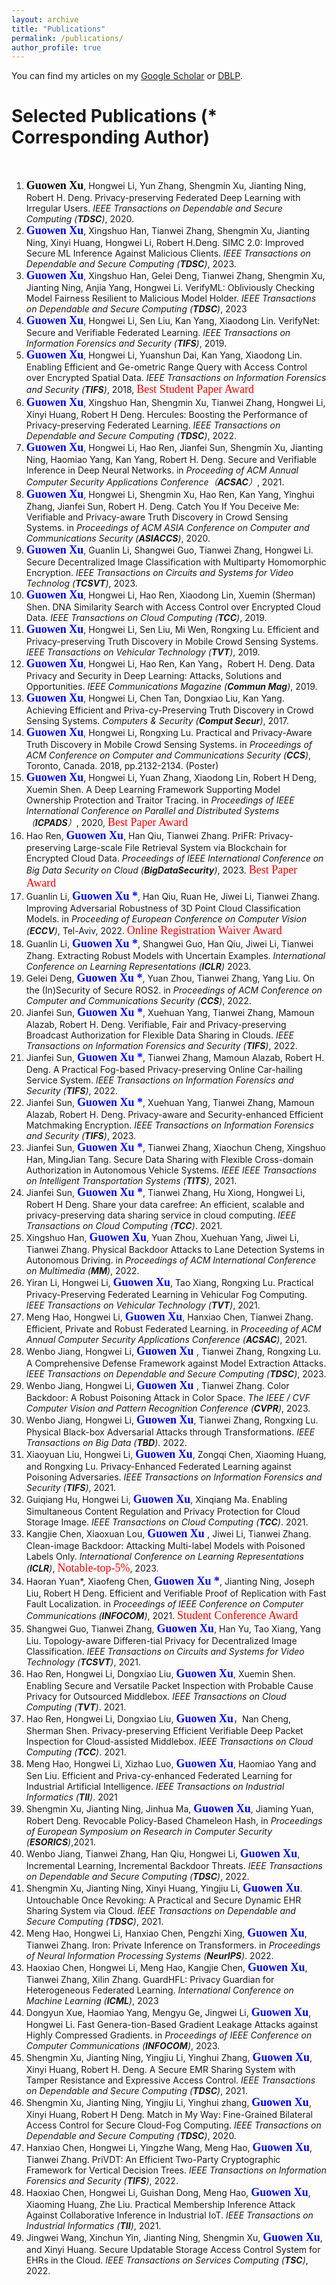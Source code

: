 ```yaml
---
layout: archive
title: "Publications"
permalink: /publications/
author_profile: true
---
```



You can find my articles on my [Google Scholar](https://scholar.google.com.hk/citations?user=MDKdG80AAAAJ&hl=zh-CN) or [DBLP](https://dblp.org/pid/87/10142.html).

**Selected Publications** (\* Corresponding Author) 
======
&nbsp;&nbsp;&nbsp;&nbsp;&nbsp;&nbsp;&nbsp;&nbsp;


 
1. **<font face="Times New Roman" color=black size=4> Guowen Xu</font>**, Hongwei Li, Yun Zhang, Shengmin Xu, Jianting Ning, Robert H. Deng. Privacy-preserving Federated Deep Learning with Irregular Users. *IEEE Transactions on Dependable and Secure Computing (**TDSC**)*, 2020.
2. **<font face="Times New Roman" color=blue size=4> Guowen Xu</font>**, Xingshuo Han, Tianwei Zhang, Shengmin Xu, Jianting Ning, Xinyi Huang, Hongwei Li, Robert H.Deng. SIMC 2.0: Improved Secure ML Inference Against Malicious Clients. *IEEE Transactions on Dependable and Secure Computing (**TDSC**)*, 2023.  
3. **<font face="Times New Roman" color=blue size=4> Guowen Xu</font>**, Xingshuo Han, Gelei Deng, Tianwei Zhang, Shengmin Xu, Jianting Ning, Anjia Yang, Hongwei Li. VerifyML: Obliviously Checking Model Fairness Resilient to Malicious Model Holder. *IEEE Transactions on Dependable and Secure Computing (**TDSC**)*, 2023
4. **<font face="Times New Roman" color=blue size=4> Guowen Xu</font>**, Hongwei Li, Sen Liu, Kan Yang, Xiaodong Lin. VerifyNet: Secure and Verifiable Federated Learning. *IEEE Transactions on Information Forensics and Security (**TIFS**)*, 2019.
5. **<font face="Times New Roman" color=blue size=4> Guowen Xu</font>**, Hongwei Li, Yuanshun Dai, Kan Yang, Xiaodong Lin. Enabling Efficient and Ge-ometric Range Query with Access Control over Encrypted Spatial Data. *IEEE Transactions on Information Forensics and Security (**TIFS**)*,  2018, <font face="Times New Roman" color=red size=4> Best Student Paper Award</font>
6. **<font face="Times New Roman" color=blue size=4> Guowen Xu</font>**, Xingshuo Han, Shengmin Xu, Tianwei Zhang, Hongwei Li, Xinyi Huang, Robert H Deng. Hercules: Boosting the Performance of Privacy-preserving Federated Learning. *IEEE Transactions on Dependable and Secure Computing (**TDSC**)*, 2022.
7. **<font face="Times New Roman" color=blue size=4> Guowen Xu</font>**, Hongwei Li, Hao Ren, Jianfei Sun, Shengmin Xu, Jianting Ning, Haomiao Yang, Kan Yang, Robert H. Deng. Secure and Verifiable Inference in Deep Neural Networks. in *Proceeding of ACM Annual Computer Security Applications Conference（**ACSAC**）*, 2021. 
8. **<font face="Times New Roman" color=blue size=4> Guowen Xu</font>**, Hongwei Li, Shengmin Xu, Hao Ren, Kan Yang, Yinghui Zhang, Jianfei Sun, Robert H. Deng. Catch You If You Deceive Me: Verifiable and Privacy-aware Truth Discovery in Crowd Sensing Systems. in *Proceedings of ACM ASIA Conference on Computer and Communications Security (**ASIACCS**)*, 2020.
9. **<font face="Times New Roman" color=blue size=4> Guowen Xu</font>**, Guanlin Li, Shangwei Guo, Tianwei Zhang, Hongwei Li. Secure Decentralized Image Classification with Multiparty Homomorphic Encryption. *IEEE Transactions on Circuits and Systems for Video Technolog (**TCSVT**)*, 2023.
10. **<font face="Times New Roman" color=blue size=4> Guowen Xu</font>**, Hongwei Li, Hao Ren, Xiaodong Lin, Xuemin (Sherman) Shen. DNA Similarity Search with Access Control over Encrypted Cloud Data. *IEEE Transactions on Cloud Computing (**TCC**)*, 2019. 
11. **<font face="Times New Roman" color=blue size=4> Guowen Xu</font>**, Hongwei Li, Sen Liu, Mi Wen, Rongxing Lu. Efficient and Privacy-preserving Truth Discovery in Mobile Crowd Sensing Systems. *IEEE Transactions on Vehicular Technology (**TVT**)*, 2019.
12. **<font face="Times New Roman" color=blue size=4> Guowen Xu</font>**, Hongwei Li, Hao Ren, Kan Yang，Robert H. Deng. Data Privacy and Security in Deep Learning: Attacks, Solutions and Opportunities. *IEEE Communications Magazine (**Commun Mag**)*, 2019.  
13. **<font face="Times New Roman" color=blue size=4> Guowen Xu</font>**, Hongwei Li, Chen Tan, Dongxiao Liu, Kan Yang. Achieving Efficient and Priva-cy-Preserving Truth Discovery in Crowd Sensing Systems. *Computers & Security (**Comput Secur**)*, 2017.
14. **<font face="Times New Roman" color=blue size=4> Guowen Xu</font>**, Hongwei Li, Rongxing Lu. Practical and Privacy-Aware Truth Discovery in Mobile Crowd Sensing Systems. in *Proceedings of ACM  Conference on Computer and Communications Security (**CCS**)*, Toronto, Canada. 2018, pp.2132-2134. (Poster)
15. **<font face="Times New Roman" color=blue size=4> Guowen Xu</font>**, Hongwei Li, Yuan Zhang, Xiaodong Lin, Robert H Deng, Xuemin Shen. A Deep Learning Framework Supporting Model Ownership Protection and Traitor Tracing. in *Proceedings of IEEE International Conference on Parallel and Distributed Systems （**ICPADS**）*, 2020, <font face="Times New Roman" color=red size=4> Best Paper Award</font>
16. Hao Ren, **<font face="Times New Roman" color=blue size=4> Guowen Xu</font>**, Han Qiu, Tianwei Zhang. PriFR: Privacy-preserving Large-scale File Retrieval System via Blockchain for Encrypted Cloud Data. *Proceedings of IEEE International Conference on Big Data Security on Cloud (**BigDataSecurity**)*, 2023. <font face="Times New Roman" color=red size=4> Best Paper Award</font>
17. Guanlin Li, **<font face="Times New Roman" color=blue size=4> Guowen Xu *</font>**, Han Qiu, Ruan He, Jiwei Li,  Tianwei Zhang. Improving Adversarial Robustness of 3D Point Cloud Classification Models. in *Proceeding of  European Conference on Computer Vision (**ECCV**)*, Tel-Aviv, 2022. <font face="Times New Roman" color=red size=4>  Online Registration Waiver Award</font>
18. Guanlin Li, **<font face="Times New Roman" color=blue size=4> Guowen Xu *</font>**, Shangwei Guo, Han Qiu, Jiwei Li, Tianwei Zhang. Extracting Robust Models with Uncertain Examples. *International Conference on Learning Representations  (**ICLR**)* 2023.
19. Gelei Deng, **<font face="Times New Roman" color=blue size=4> Guowen Xu *</font>**, Yuan Zhou, Tianwei Zhang, Yang Liu. On the (In)Security of Secure ROS2. in *Proceedings of ACM  Conference on Computer and Communications Security (**CCS**)*, 2022.
20. Jianfei Sun, **<font face="Times New Roman" color=blue size=4> Guowen Xu *</font>**, Xuehuan Yang, Tianwei Zhang, Mamoun Alazab, Robert H. Deng. Verifiable, Fair and Privacy-preserving Broadcast Authorization for Flexible Data Sharing in Clouds. *IEEE Transactions on Information Forensics and Security (**TIFS**)*, 2022.
21. Jianfei Sun, **<font face="Times New Roman" color=blue size=4> Guowen Xu *</font>**, Tianwei Zhang, Mamoun Alazab, Robert H. Deng. A Practical Fog-based Privacy-preserving Online Car-hailing Service System. *IEEE Transactions on Information Forensics and Security (**TIFS**)*, 2022.
22. Jianfei Sun, **<font face="Times New Roman" color=blue size=4> Guowen Xu *</font>**, Xuehuan Yang, Tianwei Zhang, Mamoun Alazab, Robert H. Deng. Privacy-aware and Security-enhanced Efficient Matchmaking Encryption. *IEEE Transactions on Information Forensics and Security (**TIFS**)*, 2023.
23. Jianfei Sun,  **<font face="Times New Roman" color=blue size=4> Guowen Xu *</font>**, Tianwei Zhang, Xiaochun Cheng, Xingshuo Han, MingJian Tang. Secure Data Sharing with Flexible Cross-domain Authorization in Autonomous Vehicle Systems. *IEEE IEEE Transactions on Intelligent Transportation Systems (**TITS**)*, 2021.
24. Jianfei Sun,  **<font face="Times New Roman" color=blue size=4> Guowen Xu *</font>**, Tianwei Zhang, Hu Xiong, Hongwei Li, Robert H Deng. Share your data carefree: An efficient, scalable and privacy-preserving data sharing service in cloud computing. *IEEE Transactions on Cloud Computing (**TCC**)*. 2021.
25. Xingshuo Han, **<font face="Times New Roman" color=blue size=4> Guowen Xu</font>**, Yuan Zhou, Xuehuan Yang, Jiwei Li, Tianwei Zhang. Physical Backdoor Attacks to Lane Detection Systems in Autonomous Driving. in *Proceedings of ACM International Conference on Multimedia (**MM**)*, 2022.
26. Yiran Li, Hongwei Li,  **<font face="Times New Roman" color=blue size=4> Guowen Xu</font>**, Tao Xiang, Rongxing Lu. Practical Privacy-Preserving Federated Learning in Vehicular Fog Computing. *IEEE Transactions on Vehicular Technology (**TVT**)*, 2021.
27. Meng Hao, Hongwei Li, **<font face="Times New Roman" color=blue size=4> Guowen Xu</font>**, Hanxiao Chen, Tianwei Zhang. Efficient, Private and Robust Federated Learning. in *Proceeding of ACM Annual Computer Security Applications Conference (**ACSAC**)*, 2021.
28. Wenbo Jiang, Hongwei Li, **<font face="Times New Roman" color=blue size=4> Guowen Xu </font>**, Tianwei Zhang, Rongxing Lu. A Comprehensive Defense Framework against Model Extraction Attacks. *IEEE Transactions on Dependable and Secure Computing (**TDSC**)*, 2023.
29. Wenbo Jiang, Hongwei Li, **<font face="Times New Roman" color=blue size=4> Guowen Xu </font>**, Tianwei Zhang. Color Backdoor: A Robust Poisoning Attack in Color Space. *The IEEE / CVF Computer Vision and Pattern Recognition Conference (**CVPR**)*, 2023.
30. Wenbo Jiang, Hongwei Li, **<font face="Times New Roman" color=blue size=4> Guowen Xu</font>**, Tianwei Zhang, Rongxing Lu. Physical Black-box Adversarial Attacks through Transformations. *IEEE Transactions on Big Data (**TBD**)*. 2022.
31. Xiaoyuan Liu, Hongwei Li, **<font face="Times New Roman" color=blue size=4> Guowen Xu</font>**, Zongqi Chen, Xiaoming Huang, and Rongxing Lu. Privacy-Enhanced Federated Learning against Poisoning Adversaries. *IEEE Transactions on Information Forensics and Security (**TIFS**)*, 2021.
32. Guiqiang Hu, Hongwei Li, **<font face="Times New Roman" color=blue size=4> Guowen Xu</font>**, Xinqiang Ma. Enabling Simultaneous Content Regulation and Privacy Protection for Cloud Storage Image. *IEEE Transactions on Cloud Computing (**TCC**)*. 2021.
33. Kangjie Chen, Xiaoxuan Lou, **<font face="Times New Roman" color=blue size=4> Guowen Xu </font>**, Jiwei Li, Tianwei Zhang. Clean-image Backdoor: Attacking Multi-label Models with Poisoned Labels Only. *International Conference on Learning Representations (**ICLR**)*, <font face="Times New Roman" color=red size=4> Notable-top-5%</font>, 2023.
34. Haoran Yuan\*, Xiaofeng Chen, **<font face="Times New Roman" color=blue size=4> Guowen Xu *</font>**, Jianting Ning, Joseph Liu, Robert H Deng.  Efficient and Verifiable Proof of Replication with Fast Fault Localization. in *Proceedings of IEEE Conference on Computer Communications (**INFOCOM**)*, 2021. <font face="Times New Roman" color=red size=4>  Student Conference Award</font>
35. Shangwei Guo, Tianwei Zhang, **<font face="Times New Roman" color=blue size=4> Guowen Xu</font>**, Han Yu, Tao Xiang, Yang Liu. Topology-aware Differen-tial Privacy for Decentralized Image Classification. *IEEE Transactions on Circuits and Systems for Video Technology (**TCSVT**)*, 2021.
36. Hao Ren, Hongwei Li, Dongxiao Liu,  **<font face="Times New Roman" color=blue size=4> Guowen Xu</font>**, Xuemin Shen. Enabling Secure and Versatile Packet Inspection with Probable Cause Privacy for Outsourced Middlebox. *IEEE Transactions on Cloud Computing (**TVT**)*. 2021. 
37. Hao Ren, Hongwei Li, Dongxiao Liu,  **<font face="Times New Roman" color=blue size=4> Guowen Xu</font>**，Nan Cheng, Sherman Shen. Privacy-preserving Efficient Verifiable Deep Packet Inspection for Cloud-assisted Middlebox.  *IEEE Transactions on Cloud Computing (**TCC**)*. 2021.  
38. Meng Hao, Hongwei Li, Xizhao Luo, **<font face="Times New Roman" color=blue size=4> Guowen Xu</font>**, Haomiao Yang and Sen Liu. Efficient and Priva-cy-enhanced Federated Learning for Industrial Artificial Intelligence. *IEEE Transactions on Industrial Informatics (**TII**)*. 2021 
39. Shengmin Xu, Jianting Ning, Jinhua Ma, **<font face="Times New Roman" color=blue size=4> Guowen Xu</font>**, Jiaming Yuan, Robert Deng. Revocable Policy-Based Chameleon Hash, in *Proceedings of European Symposium on Research in Computer Security (**ESORICS**)*,2021. 
40. Wenbo Jiang, Tianwei Zhang, Han Qiu, Hongwei Li, **<font face="Times New Roman" color=blue size=4> Guowen Xu</font>**, Incremental Learning, Incremental Backdoor Threats. *IEEE Transactions on Dependable and Secure Computing (**TDSC**)*, 2022.
41. Shengmin Xu, Jianting Ning, Xinyi Huang, Yingjiu Li, **<font face="Times New Roman" color=blue size=4> Guowen Xu</font>**. Untouchable Once Revoking: A Practical and Secure Dynamic EHR Sharing System via Cloud. *IEEE Transactions on Dependable and Secure Computing (**TDSC**)*, 2021.
42. Meng Hao, Hongwei Li, Hanxiao Chen, Pengzhi Xing, **<font face="Times New Roman" color=blue size=4> Guowen Xu</font>**, Tianwei Zhang. Iron: Private Inference on Transformers. in *Proceedings of Neural Information Processing Systems (**NeurIPS**)*. 2022.
43. Haoxiao Chen, Hongwei Li, Meng Hao, Kangjie Chen, **<font face="Times New Roman" color=blue size=4> Guowen Xu</font>**, Tianwei Zhang, Xilin Zhang. GuardHFL: Privacy Guardian for Heterogeneous Federated Learning. *International Conference on Machine Learning (**ICML**)*, 2023
44. Dongyun Xue, Haomiao Yang, Mengyu Ge, Jingwei Li, **<font face="Times New Roman" color=blue size=4> Guowen Xu</font>**, Hongwei Li. Fast Genera-tion-Based Gradient Leakage Attacks against Highly Compressed Gradients. in  *Proceedings of IEEE Conference on Computer Communications (**INFOCOM**)*, 2023.
45. Shengmin Xu, Jianting Ning, Yingjiu Li, Yinghui Zhang, **<font face="Times New Roman" color=blue size=4> Guowen Xu</font>**, Xinyi Huang, Robert H. Deng. A Secure EMR Sharing System with Tamper Resistance and Expressive Access Control. *IEEE Transactions on Dependable and Secure Computing (**TDSC**)*, 2021. 
46. Shengmin Xu, Jianting Ning, Yingjiu Li, Yinghui zhang, **<font face="Times New Roman" color=blue size=4> Guowen Xu</font>**, Xinyi Huang, Robert H Deng. Match in My Way: Fine-Grained Bilateral Access Control for Secure Cloud-Fog Computing. *IEEE Transactions on Dependable and Secure Computing (**TDSC**)*, 2020.  
47. Hanxiao Chen, Hongwei Li, Yingzhe Wang, Meng Hao,  **<font face="Times New Roman" color=blue size=4> Guowen Xu</font>**, Tianwei Zhang. PriVDT: An Efficient Two-Party Cryptographic Framework for Vertical Decision Trees. *IEEE Transactions on Information Forensics and Security (**TIFS**)*, 2022.
48. Haoxiao Chen, Hongwei Li, Guishan Dong, Meng Hao, **<font face="Times New Roman" color=blue size=4> Guowen Xu</font>**, Xiaoming Huang, Zhe Liu. Practical Membership Inference Attack Against Collaborative Inference in Industrial IoT. *IEEE Transactions on Industrial Informatics (**TII**)*, 2021.
49. Jingwei Wang, Xinchun Yin, Jianting Ning, Shengmin Xu, **<font face="Times New Roman" color=blue size=4> Guowen Xu</font>**, and Xinyi Huang. Secure Updatable Storage Access Control System for EHRs in the Cloud. *IEEE Transactions on Services Computing (**TSC**)*, 2022.  


  
 















